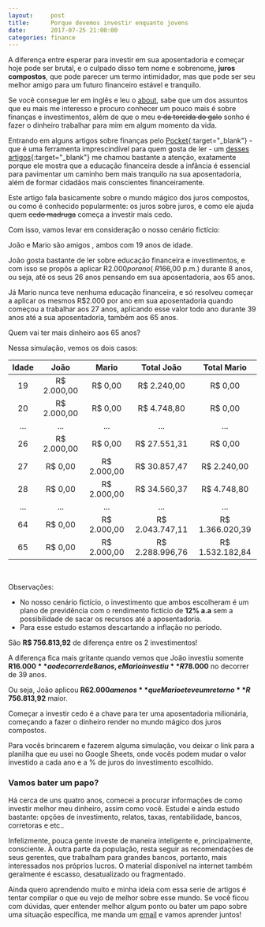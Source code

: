 ```yaml
---
layout:     post
title:      Porque devemos investir enquanto jovens
date:       2017-07-25 21:00:00
categories: finance
---
```


A diferença entre esperar para investir em sua aposentadoria e começar hoje pode ser brutal, e o culpado disso tem nome e sobrenome, **juros compostos**, que pode parecer um termo intimidador, mas que pode ser seu melhor amigo para um futuro financeiro estável e tranquilo.

Se você consegue ler em inglês e leu o [about](/about), sabe que um dos assuntos que eu mais me interesso e procuro conhecer um pouco mais é sobre finanças e investimentos, além de que o meu ~~e da torcida do galo~~ sonho é fazer o dinheiro trabalhar para mim em algum momento da vida.

Entrando em alguns artigos sobre finanças pelo [Pocket](http://getpocket.com){:target="_blank"} - que é uma ferramenta imprescindível para quem gosta de ler - um [desses artigos](https://www.daveramsey.com/blog/how-teens-can-become-millionaires){:target="_blank"} me chamou bastante a atenção, exatamente porque ele mostra que a educação financeira desde a infância é essencial para pavimentar um caminho bem mais tranquilo na sua aposentadoria, além de formar cidadãos mais conscientes financeiramente.

Este artigo fala basicamente sobre o mundo mágico dos juros compostos, ou como é conhecido popularmente: os juros sobre juros, e como ele ajuda quem ~~cedo madruga~~ começa a investir mais cedo.

Com isso, vamos levar em consideração o nosso cenário fictício:

João e Mario são amigos , ambos com 19 anos de idade.

João gosta bastante de ler sobre educação financeira e investimentos, e com isso se propôs a aplicar R$2.000 por ano (~ R$166,00 p.m.) durante 8 anos, ou seja, até os seus 26 anos pensando em sua aposentadoria, aos 65 anos.

Já Mario nunca teve nenhuma educação financeira, e só resolveu começar a aplicar os mesmos R$2.000 por ano em sua aposentadoria quando começou a trabalhar aos 27 anos, aplicando esse valor todo ano durante 39 anos até a sua aposentadoria, também aos 65 anos.

Quem vai ter mais dinheiro aos 65 anos?




Nessa simulação, vemos os dois casos:

| Idade |     João    |    Mario    |    Total João   |   Total Mario   |
|:-----:|:-----------:|:-----------:|:---------------:|:---------------:|
|   19  | R$ 2.000,00 |   R$ 0,00   |   R$ 2.240,00   |     R$ 0,00     |
|   20  | R$ 2.000,00 |   R$ 0,00   |   R$ 4.748,80   |     R$ 0,00     |
|  ...  |     ...     |     ...     |       ...       |       ...       |
|   26  | R$ 2.000,00 |   R$ 0,00   |   R$ 27.551,31  |     R$ 0,00     |
|   27  |   R$ 0,00   | R$ 2.000,00 |   R$ 30.857,47  |   R$ 2.240,00   |
|   28  |   R$ 0,00   | R$ 2.000,00 |   R$ 34.560,37  |   R$ 4.748,80   |
|  ...  |     ...     |     ...     |       ...       |       ...       |
|   64  |   R$ 0,00   | R$ 2.000,00 | R$ 2.043.747,11 | R$ 1.366.020,39 |
|   65  |   R$ 0,00   | R$ 2.000,00 | R$ 2.288.996,76 | R$ 1.532.182,84 |

<br/>

Observações:

- No nosso cenário fictício, o investimento que ambos escolheram é um plano de previdência com o rendimento fictício de **12% a.a** sem a possibilidade de sacar os recursos até a aposentadoria.
- Para esse estudo estamos descartando a inflação no período.

São **R$ 756.813,92** de diferença entre os 2 investimentos!

A diferença fica mais gritante quando vemos que João investiu somente **R$16.000** ao decorrer de 8 anos, e Mario investiu **R$78.000** no decorrer de 39 anos.

Ou seja, João aplicou **R$62.000 a menos** que Mario e teve um retorno **R$ 756.813,92** maior.

Começar a investir cedo é a chave para ter uma aposentadoria milionária, começando a fazer o dinheiro render no mundo mágico dos juros compostos.

Para vocês brincarem e fazerem alguma simulação, vou deixar o link para a planilha que eu usei no Google Sheets, onde vocês podem mudar o valor investido a cada ano e a % de juros do investimento escolhido.

### Vamos bater um papo?

Há cerca de uns quatro anos, comecei a procurar informações de como investir melhor meu dinheiro, assim como você. Estudei e ainda estudo bastante: opções de investimento, relatos, taxas, rentabilidade, bancos, corretoras e etc..

Infelizmente, pouca gente investe de maneira inteligente e, principalmente, consciente. À outra parte da população, resta seguir as recomendações de seus gerentes, que trabalham para grandes bancos, portanto, mais interessados nos próprios lucros. O material disponível na internet também geralmente é escasso, desatualizado ou fragmentado.

Ainda quero aprendendo muito e minha ideia com essa serie de artigos é tentar compilar o que eu vejo de melhor sobre esse mundo. Se você ficou com dúvidas, quer entender melhor algum ponto ou bater um papo sobre uma situação específica, me manda um [email](/contact) e vamos aprender juntos!





